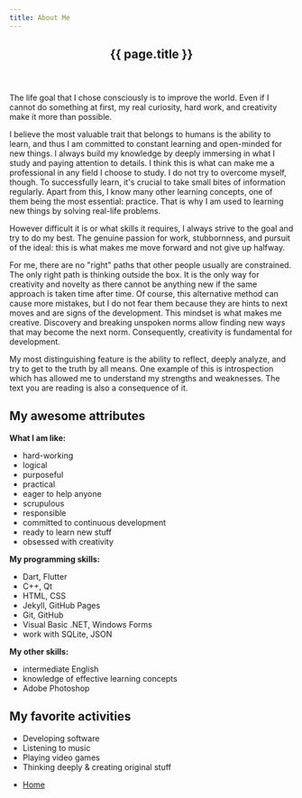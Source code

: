 ```yaml
---
title: About Me
---
```

<section markdown="1">

<header class="major">
    <h2>{{ page.title }}</h2>
</header>

The life goal that I chose consciously is to improve the world. Even if I cannot do something at first, my real curiosity, hard work, and creativity make it more than possible. 

I believe the most valuable trait that belongs to humans is the ability to learn, and thus I am committed to constant learning and open-minded for new things. I always build my knowledge by deeply immersing in what I study and paying attention to details. I think this is what can make me a professional in any field I choose to study. I do not try to overcome myself, though. To successfully learn, it's crucial to take small bites of information regularly. Apart from this, I know many other learning concepts, one of them being the most essential: practice. That is why I am used to learning new things by solving real-life problems.

However difficult it is or what skills it requires, I always strive to the goal and try to do my best. The genuine passion for work, stubbornness, and pursuit of the ideal: this is what makes me move forward and not give up halfway.

For me, there are no "right" paths that other people usually are constrained. The only right path is thinking outside the box. It is the only way for creativity and novelty as there cannot be anything new if the same approach is taken time after time. Of course, this alternative method can cause more mistakes, but I do not fear them because they are hints to next moves and are signs of the development. This mindset is what makes me creative. Discovery and breaking unspoken norms allow finding new ways that may become the next norm. Consequently, creativity is fundamental for development.

My most distinguishing feature is the ability to reflect, deeply analyze, and try to get to the truth by all means. One example of this is introspection which has allowed me to understand my strengths and weaknesses. The text you are reading is also a consequence of it.

</section>

<section markdown="1">

## My awesome attributes

**What I am like:** 
- hard-working
- logical
- purposeful
- practical
- eager to help anyone 
- scrupulous 
- responsible 
- committed to continuous development
- ready to learn new stuff 
- obsessed with creativity

**My programming skills:**
- Dart, Flutter
- C++, Qt
- HTML, CSS
- Jekyll, GitHub Pages
- Git, GitHub
- Visual Basic .NET, Windows Forms
- work with SQLite, JSON

**My other skills:**
- intermediate English 
- knowledge of effective learning concepts
- Adobe Photoshop

## My favorite activities
- Developing software 
- Listening to music 
- Playing video games 
- Thinking deeply & creating original stuff 

</section>

<section>
	<ul class="actions">
		<li><a href="/" class="button">Home</a></li>
	</ul>
</section>